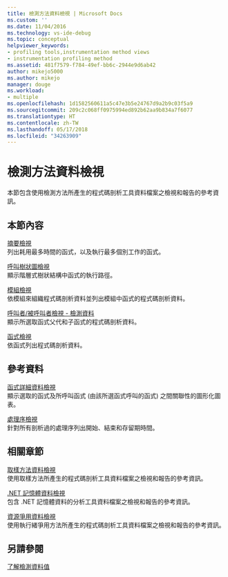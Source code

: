 ```yaml
---
title: 檢測方法資料檢視 | Microsoft Docs
ms.custom: ''
ms.date: 11/04/2016
ms.technology: vs-ide-debug
ms.topic: conceptual
helpviewer_keywords:
- profiling tools,instrumentation method views
- instrumentation profiling method
ms.assetid: 481f7579-f784-49ef-bb6c-2944e9d6ab42
author: mikejo5000
ms.author: mikejo
manager: douge
ms.workload:
- multiple
ms.openlocfilehash: 1d1582560611a5c47e3b5e24767d9a2b9c03f5a9
ms.sourcegitcommit: 209c2c068ff0975994ed892b62aa9b834a7f6077
ms.translationtype: HT
ms.contentlocale: zh-TW
ms.lasthandoff: 05/17/2018
ms.locfileid: "34263909"
---
```

# <a name="instrumentation-method-data-views"></a>檢測方法資料檢視
本節包含使用檢測方法所產生的程式碼剖析工具資料檔案之檢視和報告的參考資訊。  
  
## <a name="in-this-section"></a>本節內容  
 [摘要檢視](../profiling/summary-view-instrumentation-data.md)  
 列出耗用最多時間的函式，以及執行最多個別工作的函式。  
  
 [呼叫樹狀圖檢視](../profiling/call-tree-view-instrumentation-data.md)  
 顯示階層式樹狀結構中函式的執行路徑。  
  
 [模組檢視](../profiling/modules-view-instrumentation-data.md)  
 依模組來組織程式碼剖析資料並列出模組中函式的程式碼剖析資料。  
  
 [呼叫者/被呼叫者檢視 - 檢測資料](../profiling/caller-callee-view-instrumentation-data.md)  
 顯示所選取函式父代和子函式的程式碼剖析資料。  
  
 [函式檢視](../profiling/functions-view-instrumentation-data.md)  
 依函式列出程式碼剖析資料。  
  
## <a name="reference"></a>參考資料  
 [函式詳細資料檢視](../profiling/function-details-view.md)  
 顯示選取的函式及所呼叫函式 (由該所選函式呼叫的函式) 之間關聯性的圖形化圖表。  
  
 [處理序檢視](../profiling/process-view.md)  
 針對所有剖析過的處理序列出開始、結束和存留期時間。  
  
## <a name="related-sections"></a>相關章節  
 [取樣方法資料檢視](../profiling/profiler-sampling-method-data-views.md)  
 使用取樣方法所產生的程式碼剖析工具資料檔案之檢視和報告的參考資訊。  
  
 [.NET 記憶體資料檢視](../profiling/dotnet-memory-data-views.md)  
 包含 .NET 記憶體資料的分析工具資料檔案之檢視和報告的參考資訊。  
  
 [資源爭用資料檢視](../profiling/resource-contention-data-views.md)  
 使用執行緒爭用方法所產生的程式碼剖析工具資料檔案之檢視和報告的參考資訊。  
  
## <a name="see-also"></a>另請參閱  
 [了解檢測資料值](../profiling/understanding-instrumentation-data-values.md)